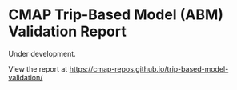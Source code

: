 # CMAP Trip-Based Model (ABM) Validation Report 

Under development.

View the report at https://cmap-repos.github.io/trip-based-model-validation/ 
